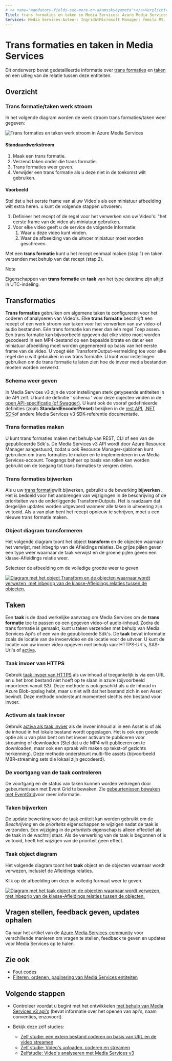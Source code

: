 ```yaml
---
# <a name="mandatory-fields-see-more-on-akamsskyeyemeta"></a>Verplichte velden. Meer informatie over aka.ms/skyeye/meta.
Titel: trans formaties en taken in Media Services: Azure Media Services beschrijving: transformaties beschrijven de regels voor het verwerken van uw Video's in Azure Media Services.
Services: Media Services-Auteur: IngridAtMicrosoft Manager: femila MS. service: Media-Services MS. topic: conceptuele MS. date: 03/22/2021 MS. Author: inhenkel
---
```


# <a name="transforms-and-jobs-in-media-services"></a>Trans formaties en taken in Media Services

Dit onderwerp bevat gedetailleerde informatie over [trans formaties](/rest/api/media/transforms) en [taken](/rest/api/media/jobs) en een uitleg van de relatie tussen deze entiteiten.

## <a name="overview"></a>Overzicht

### <a name="transformsjobs-workflow"></a>Trans formatie/taken werk stroom

In het volgende diagram worden de werk stroom trans formaties/taken weer gegeven:

![Trans formaties en taken werk stroom in Azure Media Services](./media/encoding/transforms-jobs.png)

#### <a name="typical-workflow"></a>Standaardwerkstroom

1. Maak een trans formatie.
2. Verzend taken onder die trans formatie.
3. Trans formaties weer geven.
4. Verwijder een trans formatie als u deze niet in de toekomst wilt gebruiken.

#### <a name="example"></a>Voorbeeld

Stel dat u het eerste frame van al uw Video's als een miniatuur afbeelding wilt extra heren. u kunt de volgende stappen uitvoeren:

1. Definieer het recept of de regel voor het verwerken van uw Video's: "het eerste frame van de video als miniatuur gebruiken.
2. Voor elke video geeft u de service de volgende informatie:
    1. Waar u deze video kunt vinden.
    2. Waar de afbeelding van de uitvoer miniatuur moet worden geschreven.

Met een **trans formatie** kunt u het recept eenmaal maken (stap 1) en taken verzenden met behulp van dat recept (stap 2).

> [!NOTE]
> Eigenschappen van **trans formatie** en **taak** van het type datetime zijn altijd in UTC-indeling.

## <a name="transforms"></a>Transformaties

**Trans formaties** gebruiken om algemene taken te configureren voor het coderen of analyseren van Video's. Elke **trans formatie** beschrijft een recept of een werk stroom van taken voor het verwerken van uw video-of audio bestanden. Eén trans formatie kan meer dan één regel Toep assen. Een trans formatie kan bijvoorbeeld opgeven dat elke video moet worden gecodeerd in een MP4-bestand op een bepaalde bitrate en dat er een miniatuur afbeelding moet worden gegenereerd op basis van het eerste frame van de video. U voegt één TransformOutput-vermelding toe voor elke regel die u wilt gebruiken in uw trans formatie. U kunt voor instellingen gebruiken om de trans formatie te laten zien hoe de invoer media bestanden moeten worden verwerkt.

### <a name="viewing-schema"></a>Schema weer geven

In Media Services v3 zijn de voor instellingen sterk getypeerde entiteiten in de API zelf. U kunt de definitie ' schema ' voor deze objecten vinden in de [open API-specificatie (of Swagger)](https://github.com/Azure/azure-rest-api-specs/tree/master/specification/mediaservices/resource-manager/Microsoft.Media/stable/2018-07-01). U kunt ook de vooraf gedefinieerde definities (zoals **StandardEncoderPreset**) bekijken in de [rest API](/rest/api/media/transforms/createorupdate#standardencoderpreset), [.NET SDK](/dotnet/api/microsoft.azure.management.media.models.standardencoderpreset)of andere Media Services v3 SDK-referentie documentatie.

### <a name="creating-transforms"></a>Trans formaties maken

U kunt trans formaties maken met behulp van REST, CLI of een van de gepubliceerde Sdk's. De Media Services v3 API wordt door Azure Resource Manager aangestuurd, zodat u ook Resource Manager-sjablonen kunt gebruiken om trans formaties te maken en te implementeren in uw Media Services-account. Toegangs beheer op basis van rollen kan worden gebruikt om de toegang tot trans formaties te vergren delen.

### <a name="updating-transforms"></a>Trans formaties bijwerken

Als u uw [trans formatie](/rest/api/media/transforms)wilt bijwerken, gebruikt u de bewerking **bijwerken** . Het is bedoeld voor het aanbrengen van wijzigingen in de beschrijving of de prioriteiten van de onderliggende TransformOutputs. Het is raadzaam dat dergelijke updates worden uitgevoerd wanneer alle taken in uitvoering zijn voltooid. Als u van plan bent het recept opnieuw te schrijven, moet u een nieuwe trans formatie maken.

### <a name="transform-object-diagram"></a>Object diagram transformeren

Het volgende diagram toont het object **transform** en de objecten waarnaar het verwijst, met inbegrip van de Afleidings relaties. De grijze pijlen geven een type weer waarnaar de taak verwijst en de groene pijlen geven een klasse-Afleidings relatie weer.

Selecteer de afbeelding om de volledige grootte weer te geven.  

[![Diagram met het object Transform en de objecten waarnaar wordt verwezen, met inbegrip van de klasse-Afleidings relaties tussen de objecten.](./media/api-diagrams/transform-small.png)](./media/api-diagrams/transform-large.png#lightbox)

## <a name="jobs"></a>Taken

Een **taak** is de daad werkelijke aanvraag om Media Services om de **trans formatie** toe te passen op een gegeven video-of audio-inhoud. Zodra de trans formatie is gemaakt, kunt u taken verzenden met behulp van Media Services Api's of een van de gepubliceerde Sdk's. De **taak** bevat informatie zoals de locatie van de invoervideo en de locatie voor de uitvoer. U kunt de locatie van uw invoer video opgeven met behulp van: HTTPS-Url's, SAS-Url's of [activa](/rest/api/media/assets).  

### <a name="job-input-from-https"></a>Taak invoer van HTTPS

Gebruik [taak invoer van HTTPS](job-input-from-http-how-to.md) als uw inhoud al toegankelijk is via een URL en u het bron bestand niet hoeft op te slaan in azure (bijvoorbeeld importeren vanuit S3). Deze methode is ook geschikt als u de inhoud in Azure Blob-opslag hebt, maar u niet wilt dat het bestand zich in een Asset bevindt. Deze methode ondersteunt momenteel slechts één bestand voor invoer.

### <a name="asset-as-job-input"></a>Activum als taak invoer

Gebruik [activa als taak invoer](job-input-from-local-file-how-to.md) als de invoer inhoud al in een Asset is of als de inhoud in het lokale bestand wordt opgeslagen. Het is ook een goede optie als u van plan bent om het invoer activum te publiceren voor streaming of downloaden (Stel dat u de MP4 wilt publiceren om te downloaden, maar ook een spraak wilt maken op tekst-of gezichts herkenning). Deze methode ondersteunt multi-file assets (bijvoorbeeld MBR-streaming sets die lokaal zijn gecodeerd).

### <a name="checking-job-progress"></a>De voortgang van de taak controleren

De voortgang en de status van taken kunnen worden verkregen door gebeurtenissen met Event Grid te bewaken. Zie [gebeurtenissen bewaken met EventGrid](monitoring/job-state-events-cli-how-to.md)voor meer informatie.

### <a name="updating-jobs"></a>Taken bijwerken

De update bewerking voor de [taak](/rest/api/media/jobs) entiteit kan worden gebruikt om de *Beschrijving* en de *prioriteits* eigenschappen te wijzigen nadat de taak is verzonden. Een wijziging in de *prioriteits* eigenschap is alleen effectief als de taak in de wachtrij staat. Als de verwerking van de taak is begonnen of is voltooid, heeft het wijzigen van de prioriteit geen effect.

### <a name="job-object-diagram"></a>Taak object diagram

Het volgende diagram toont het **taak** object en de objecten waarnaar wordt verwezen, inclusief de Afleidings relaties.

Klik op de afbeelding om deze in volledig formaat weer te geven.  

[![Diagram met het taak object en de objecten waarnaar wordt verwezen, met inbegrip van de klasse-Afleidings relaties tussen de objecten.](./media/api-diagrams/job-small.png)](./media/api-diagrams/job-large.png#lightbox)

## <a name="ask-questions-give-feedback-get-updates"></a>Vragen stellen, feedback geven, updates ophalen

Ga naar het artikel van de [Azure Media Services-community](media-services-community.md) voor verschillende manieren om vragen te stellen, feedback te geven en updates voor Media Services op te halen.

## <a name="see-also"></a>Zie ook

* [Fout codes](/rest/api/media/jobs/get#joberrorcode)
* [Filteren, ordenen, paginering van Media Services entiteiten](entities-overview.md)

## <a name="next-steps"></a>Volgende stappen

- Controleer voordat u begint met het ontwikkelen [met behulp van Media Services v3 api's](media-services-apis-overview.md) (bevat informatie over het openen van api's, naam conventies, enzovoort).
- Bekijk deze zelf studies:

    - [Zelf studie: een extern bestand coderen op basis van URL en de video streamen](stream-files-tutorial-with-rest.md)
    - [Zelf studie: Video's uploaden, coderen en streamen](stream-files-tutorial-with-api.md)
    - [Zelfstudie: Video's analyseren met Media Services v3](analyze-videos-tutorial-with-api.md)

